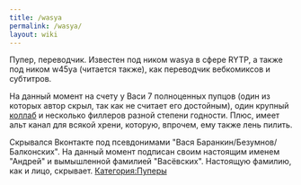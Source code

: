 ```yaml
---
title: /wasya
permalink: /wasya/
layout: wiki
---
```


Пупер, переводчик. Известен под ником wasya в сфере RYTP, а также под
ником w45ya (читается также), как переводчик вебкомиксов и субтитров.

На данный момент на счету у Васи 7 полноценных пупцов (один из которых
автор скрыл, так как не считает его достойным), один крупный
[коллаб](https://youtu.be/aCYccCxqVMU) и несколько филлеров разной
степени годности. Плюс, имеет альт канал для всякой хрени, которую,
впрочем, ему также лень пилить.

Скрывался Вконтакте под псевдонимами "Вася
Баранкин/Безумнов/Балконских". На данный момент подписан своим настоящим
именем "Андрей" и вымышленной фамилией "Васёвских". Настоящую фамилию,
как и лицо, скрывает. [Категория:Пуперы](Категория:Пуперы "wikilink")
